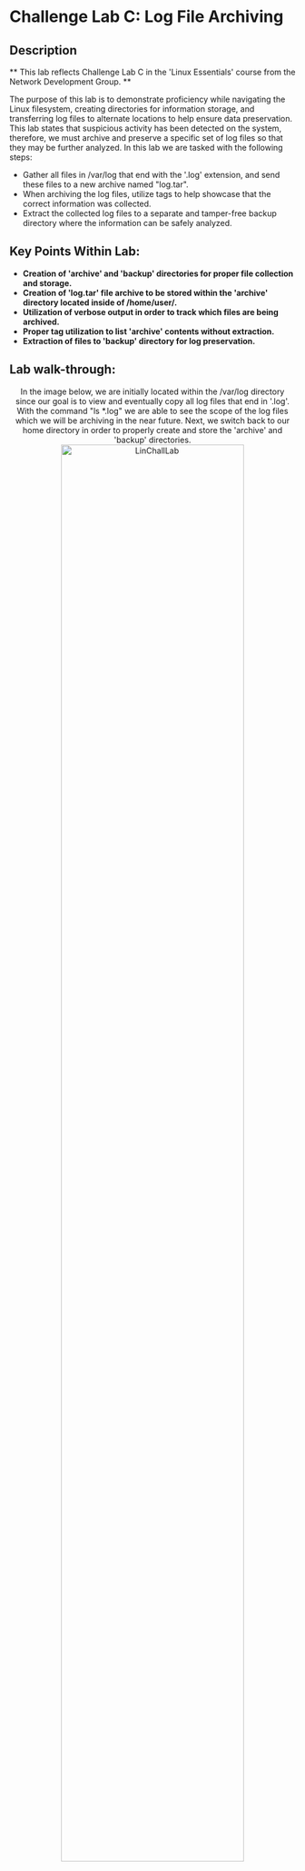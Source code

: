 <h1>Challenge Lab C: Log File Archiving</h1>

<h2>Description</h2>
** This lab reflects Challenge Lab C in the 'Linux Essentials' course from the Network Development Group. **

The purpose of this lab is to demonstrate proficiency while navigating the Linux filesystem, creating directories for information storage, and transferring log files to alternate locations to help ensure data preservation. This lab states that suspicious activity has been detected on the system, therefore, we must archive and preserve a specific set of log files so that they may be further analyzed. In this lab we are tasked with the following steps:

- Gather all files in /var/log that end with the '.log' extension, and send these files to a new archive named "log.tar".
- When archiving the log files, utilize tags to help showcase that the correct information was collected.
- Extract the collected log files to a separate and tamper-free backup directory where the information can be safely analyzed.


<h2>Key Points Within Lab: </h2>

- <b>Creation of 'archive' and 'backup' directories for proper file collection and storage.</b>
- <b>Creation of 'log.tar' file archive to be stored within the 'archive' directory located inside of /home/user/.</b>
- <b>Utilization of verbose output in order to track which files are being archived.</b>
- <b>Proper tag utilization to list 'archive' contents without extraction.</b>
- <b>Extraction of files to 'backup' directory for log preservation.</b>


<h2>Lab walk-through:</h2>

<p align="center">
In the image below, we are initially located within the /var/log directory since our goal is to view and eventually copy all log files that end in '.log'. With the command "ls *.log" we are able to see the scope of the log files which we will be archiving in the near future. Next, we switch back to our home directory in order to properly create and store the 'archive' and 'backup' directories.<br/>
<img src="https://i.imgur.com/BEFhvS2.png" height="80%" width="80%" alt="LinChallLab"/>
<br />
<br />

<p align="center">
After creating the 'archive' and 'backup' directories inside of /home/, we are now back in /var/log/. With the command "tar -cvf ~/archive/log.tar *.log", I am able to successfully create a new file named 'log.tar' which will be housed in the 'archive' directory and it will contain all log files which end in '.log'. (I would like to note that sudo is employed in the screenshot in order to give me the necessary permissions to access the log files and write them to log.tar). Additionally, the -v tag of the former command provides a verbose output which showcases all of the log files that have been copied into the new log.tar file. However, we are still able to use the command "tar -tf ./archive/log.tar" in order to list the contents of 'log.tar' and ensure that all necessary files were archived accordingly.    <br/>
<img src="https://i.imgur.com/I5WX1Vs.png" height="80%" width="80%" alt="LinChallLab"/>
<br />
<br />

<p align="center">
Finally, we switch into the 'backup' directory which was created earlier. Using the command "tar -xvf ~/archive/log.tar" we extract the contents of the log.tar file into the 'backup' directory. Using 'ls' we are able to check the 'backup' directory and see that everything which was contained in log.tar is now also stored in 'backup'. From here, the log files will be safely preserved until further notice which will allow us to examine them for any information that may need to be investigated further.  <br/>
<img src="https://i.imgur.com/E9V1kcS.png" height="80%" width="80%" alt="LinChallLab"/>
<br />
<br />



<!--
 ```diff
- text in red
+ text in green
! text in orange
# text in gray
@@ text in purple (and bold)@@
```
--!>
